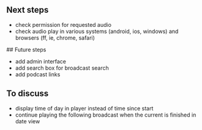 ## Next steps

* check permission for requested audio
* check audio play in various systems (android, ios, windows) and browsers (ff, ie, chrome, safari)

## Future steps

* add admin interface
* add search box for broadcast search
* add podcast links

## To discuss

* display time of day in player instead of time since start
* continue playing the following broadcast when the current is finished in date view
